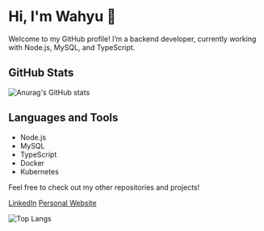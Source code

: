 # Hi, I'm Wahyu 👋

Welcome to my GitHub profile! I’m a backend developer, currently working with Node.js, MySQL, and TypeScript.

## GitHub Stats
![Anurag's GitHub stats](https://github-readme-stats.vercel.app/api?username=WahyuBagasDwiPrasetyo&show_icons=true&theme=radical)

## Languages and Tools
- Node.js
- MySQL
- TypeScript
- Docker
- Kubernetes

Feel free to check out my other repositories and projects!

[LinkedIn](https://www.linkedin.com/in/wahyu123/)
[Personal Website](https://wahyu123.dev)

![Top Langs](https://github-readme-stats.vercel.app/api/top-langs/?username=WahyuBagasDwiPrasetyo&layout=compact&theme=radical)
